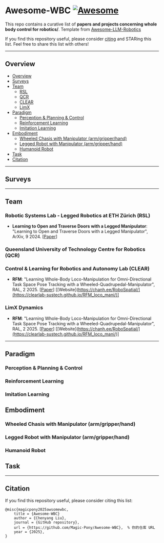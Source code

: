 # Awesome-WBC [![Awesome](https://cdn.rawgit.com/sindresorhus/awesome/d7305f38d29fed78fa85652e3a63e154dd8e8829/media/badge.svg)](https://github.com/sindresorhus/awesome)

This repo contains a curative list of **papers and projects concerning whole body control for robotics/**. Template from [Awesome-LLM-Robotics](https://github.com/GT-RIPL/Awesome-LLM-Robotics) <br>


If you find this repository useful, please consider [citing](#citation) and STARing this list. Feel free to share this list with others!

---
## Overview

- [Overview](#overview)
- [Surveys](#surveys)
- [Team](#team)
  - [RSL](#robotic-systems-lab---legged-robotics-at-eth-z%C3%BCrich-rsl)
  - [QCR](#queensland-university-of-technology-centre-for-robotics-qcr)
  - [CLEAR](#control--learning-for-robotics-and-autonomy-lab-clear)
  - [LimX](#limx-dynamics)
- [Paradigm](#paradigm)
  - [Perception & Planning & Control](#perception--planning--control)
  - [Reinforcement Learning](#reinforcement-learning)
  - [Imitation Learning](#imitation-learning)
- [Embodiment](#embodiment)
  - [Wheeled Chasis with Manipulator (arm/gripper/hand)](#wheeled-chasis-with-manipulator-armgripperhand)
  - [Legged Robot with Manipulator (arm/gripper/hand)](#legged-robot-with-manipulator-armgripperhand)
  - [Humanoid Robot](#humanoid-robot)
- [Task](#task)
- [Citation](#citation)

---
## Surveys

---
## Team
### Robotic Systems Lab - Legged Robotics at ETH Zürich (RSL)
* **Learning to Open and Traverse Doors with a Legged Manipulator**: "Learning to Open and Traverse Doors with a Legged Manipulator", ArXiv, 9 2024. [[Paper]([https://arxiv.org/pdf/2409.04882](https://arxiv.org/abs/2409.04882))]

### Queensland University of Technology Centre for Robotics (QCR)

### Control & Learning for Robotics and Autonomy Lab (CLEAR)
* **RFM**: "Learning Whole-Body Loco-Manipulation for Omni-Directional Task Space Pose Tracking with a Wheeled-Quadrupedal-Manipulator", RAL, 2 2025. [[Paper]([https://arxiv.org/pdf/2412.03012v1](https://arxiv.org/html/2412.03012v1))] [[Website](https://chanh.ee/RoboSpatial/](https://clearlab-sustech.github.io/RFM_loco_mani/)]

### LimX Dynamics
* **RFM**: "Learning Whole-Body Loco-Manipulation for Omni-Directional Task Space Pose Tracking with a Wheeled-Quadrupedal-Manipulator", RAL, 2 2025. [[Paper]([https://arxiv.org/pdf/2412.03012v1](https://arxiv.org/html/2412.03012v1))] [[Website](https://chanh.ee/RoboSpatial/](https://clearlab-sustech.github.io/RFM_loco_mani/)]


---
## Paradigm
### Perception & Planning & Control

### Reinforcement Learning

### Imitation Learning

## Embodiment
### Wheeled Chasis with Manipulator (arm/gripper/hand)

### Legged Robot with Manipulator (arm/gripper/hand)

### Humanoid Robot

## Task
----
## Citation
If you find this repository useful, please consider citing this list:
```
@misc{magicpony2025awsomewbc,
    title = {Awesome-WBC}
    author = {Chenyang Liu},
    journal = {GitHub repository},
    url = {https://github.com/Magic-Pony/Awesome-WBC},  % 你的仓库 URL
    year = {2025},
}
```

